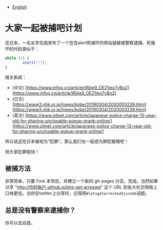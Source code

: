 - [English](README.md)

# 大家一起被捕吧计划

在日本，一名女学生因发布了一个包含alert死循环的网站链接被警察逮捕。死循环的代码类似于：

```javascript
while (1) {
        alert("!");
}
```

相关新闻：
- (中文) [https://www.infoq.cn/article/tRjjie9_OE21jeo7vBo2](https://www.infoq.cn/article/tRjjie9_OE21jeo7vBo2)
- (日文) [https://www3.nhk.or.jp/lnews/kobe/20190304/2020003239.html](https://www3.nhk.or.jp/lnews/kobe/20190304/2020003239.html)
- (英文) [https://www.zdnet.com/article/japanese-police-charge-13-year-old-for-sharing-unclosable-popup-prank-online/](https://www.zdnet.com/article/japanese-police-charge-13-year-old-for-sharing-unclosable-popup-prank-online/)

所以说这在日本被视为“犯罪”。那么我们也一起成为罪犯被捕吧！

祝大家犯罪愉快！

## 被捕方法

非常简单，只要 Fork 本项目，并建立一个新的 gh-pages 分支。完成。当然如果分享 "http://你的账户.github.io/lets-get-arrested" 这个 URL 到各大社交网络上口味更佳。当你在twitter上分享时，记得用`#letsgetarrested4jscode`话题。

## 总是没有警察来逮捕你？

你可以去自首。

